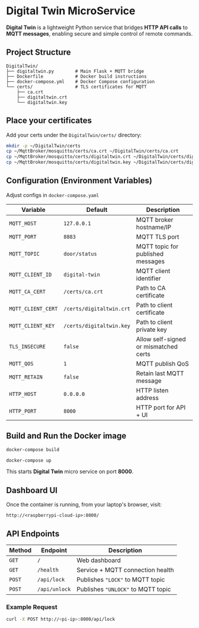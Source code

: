 # Digital Twin MicroService

**Digital Twin** is a lightweight Python service that bridges **HTTP API calls** to **MQTT messages**, enabling secure and simple control of remote commands.

## Project Structure

```
DigitalTwin/
├── digitaltwin.py        # Main Flask + MQTT bridge
├── Dockerfile            # Docker build instructions
├── docker-compose.yml    # Docker Compose configuration
└── certs/                # TLS certificates for MQTT
    ├── ca.crt
    ├── digitaltwin.crt
    └── digitaltwin.key
```

## Place your certificates

Add your certs under the `DigitalTwin/certs/` directory:

```bash
mkdir -p ~/DigitalTwin/certs
cp ~/MqttBroker/mosquitto/certs/ca.crt ~/DigitalTwin/certs/ca.crt
cp ~/MqttBroker/mosquitto/certs/digitaltwin.crt ~/DigitalTwin/certs/digitaltwin.crt
cp ~/MqttBroker/mosquitto/certs/digitaltwin.key ~/DigitalTwin/certs/digitaltwin.key
```

## Configuration (Environment Variables)

Adjust configs in `docker-compose.yaml`

| Variable           | Default                  | Description                           |
| ------------------ | ------------------------ | ------------------------------------- |
| `MQTT_HOST`        | `127.0.0.1`              | MQTT broker hostname/IP               |
| `MQTT_PORT`        | `8883`                   | MQTT TLS port                         |
| `MQTT_TOPIC`       | `door/status`            | MQTT topic for published messages     |
| `MQTT_CLIENT_ID`   | `digital-twin`           | MQTT client identifier                |
| `MQTT_CA_CERT`     | `/certs/ca.crt`          | Path to CA certificate                |
| `MQTT_CLIENT_CERT` | `/certs/digitaltwin.crt` | Path to client certificate            |
| `MQTT_CLIENT_KEY`  | `/certs/digitaltwin.key` | Path to client private key            |
| `TLS_INSECURE`     | `false`                  | Allow self-signed or mismatched certs |
| `MQTT_QOS`         | `1`                      | MQTT publish QoS                      |
| `MQTT_RETAIN`      | `false`                  | Retain last MQTT message              |
| `HTTP_HOST`        | `0.0.0.0`                | HTTP listen address                   |
| `HTTP_PORT`        | `8000`                   | HTTP port for API + UI                |

## Build and Run the Docker image

```bash
docker-compose build
```

```bash
docker-compose up
```

This starts **Digital Twin** micro service on port **8000**.

## Dashboard UI

Once the container is running, from your laptop's browser, visit:

```
http://<raspberrypi-cloud-ip>:8000/
```

## API Endpoints

| Method | Endpoint      | Description                        |
| ------ | ------------- | ---------------------------------- |
| `GET`  | `/`           | Web dashboard                      |
| `GET`  | `/health`     | Service + MQTT connection health   |
| `POST` | `/api/lock`   | Publishes `"LOCK"` to MQTT topic   |
| `POST` | `/api/unlock` | Publishes `"UNLOCK"` to MQTT topic |

### Example Request

```bash
curl -X POST http://<pi-ip>:8000/api/lock
```
